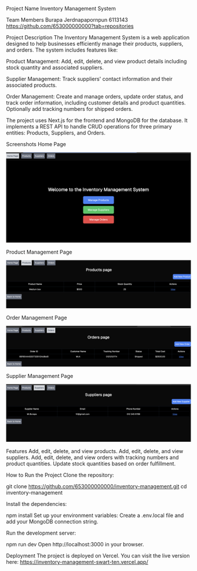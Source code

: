 Project Name
Inventory Management System

Team Members
Burapa Jerdnapapornpun 6113143 https://github.com/653000000000?tab=repositories

Project Description
The Inventory Management System is a web application designed to help businesses efficiently manage their products, suppliers, and orders. The system includes features like:

Product Management: Add, edit, delete, and view product details including stock quantity and associated suppliers.

Supplier Management: Track suppliers' contact information and their associated products.

Order Management: Create and manage orders, update order status, and track order information, including customer details and product quantities. Optionally add tracking numbers for shipped orders.

The project uses Next.js for the frontend and MongoDB for the database. It implements a REST API to handle CRUD operations for three primary entities: Products, Suppliers, and Orders.

Screenshots
Home Page

![Alt text](./screenshot/home.png)

Product Management Page

![Alt text](./screenshot/product.png)

Order Management Page

![Alt text](./screenshot/order.png)

Supplier Management Page

![Alt text](./screenshot/supplier.png)

Features
Add, edit, delete, and view products.
Add, edit, delete, and view suppliers.
Add, edit, delete, and view orders with tracking numbers and product quantities.
Update stock quantities based on order fulfillment.

How to Run the Project
Clone the repository:

git clone https://github.com/653000000000/inventory-management.git
cd inventory-management

Install the dependencies:

npm install
Set up your environment variables: Create a .env.local file and add your MongoDB connection string.

Run the development server:


npm run dev
Open http://localhost:3000 in your browser.

Deployment
The project is deployed on Vercel. You can visit the live version here: https://inventory-management-swart-ten.vercel.app/